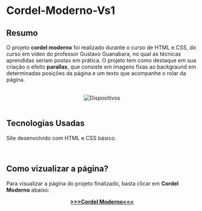 # Cordel-Moderno-Vs1

## Resumo

O projeto <strong>cordel moderno</strong> foi realizado durante o curso de HTML e CSS, do curso em vídeo do professor Gustavo Guanabara, no qual as técnicas aprendidas seriam postas em prática. O projeto tem como destaque em sua criação o efeito <strong>parallax</strong>, que consiste em imagens fixas ao backgraund em determinadas posições da página e um texto que acompanhe o rolar da página.

<br>

<center> <img src="#" alt="Dispositivos"> </center>
<br>

## Tecnologias Usadas

Site desenvolvido com HTML e CSS básico.

<center>  </center>

<br>

## Como vizualizar a página?

Para visualizar a página do projeto finalizado, basta clicar em <strong>Cordel Moderno</strong> abaixo:

<center> 
<a href="#"><strong> >>>Cordel Moderno<<<</strong></a> 
</center>

